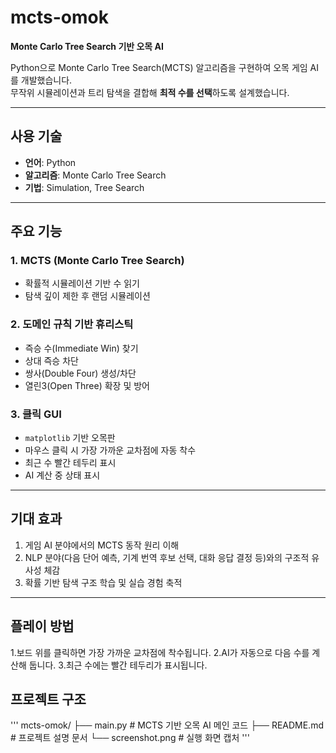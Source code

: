 # mcts-omok
**Monte Carlo Tree Search 기반 오목 AI**

Python으로 Monte Carlo Tree Search(MCTS) 알고리즘을 구현하여 오목 게임 AI를 개발했습니다.  
무작위 시뮬레이션과 트리 탐색을 결합해 **최적 수를 선택**하도록 설계했습니다.

---

## 사용 기술

- **언어**: Python  
- **알고리즘**: Monte Carlo Tree Search  
- **기법**: Simulation, Tree Search

---

## 주요 기능

### 1. MCTS (Monte Carlo Tree Search)
- 확률적 시뮬레이션 기반 수 읽기
- 탐색 깊이 제한 후 랜덤 시뮬레이션

### 2. 도메인 규칙 기반 휴리스틱
- 즉승 수(Immediate Win) 찾기
- 상대 즉승 차단
- 쌍사(Double Four) 생성/차단
- 열린3(Open Three) 확장 및 방어

### 3. 클릭 GUI
- `matplotlib` 기반 오목판
- 마우스 클릭 시 가장 가까운 교차점에 자동 착수
- 최근 수 빨간 테두리 표시
- AI 계산 중 상태 표시

---

## 기대 효과
1. 게임 AI 분야에서의 MCTS 동작 원리 이해
2. NLP 분야(다음 단어 예측, 기계 번역 후보 선택, 대화 응답 결정 등)와의 구조적 유사성 체감
3. 확률 기반 탐색 구조 학습 및 실습 경험 축적

---

## 플레이 방법

1.보드 위를 클릭하면 가장 가까운 교차점에 착수됩니다.
2.AI가 자동으로 다음 수를 계산해 둡니다.
3.최근 수에는 빨간 테두리가 표시됩니다.

## 프로젝트 구조
'''
mcts-omok/
├── main.py           # MCTS 기반 오목 AI 메인 코드
├── README.md         # 프로젝트 설명 문서
└── screenshot.png    # 실행 화면 캡처
'''
